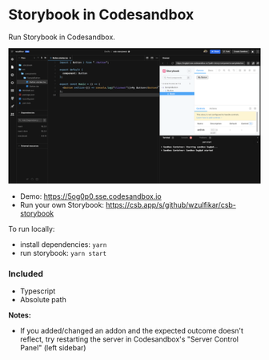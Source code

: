 # Storybook in Codesandbox

Run Storybook in Codesandbox.

![screenshot](screenshot.png)

- Demo: https://5og0p0.sse.codesandbox.io
- Run your own Storybook: https://csb.app/s/github/wzulfikar/csb-storybook

To run locally:

- install dependencies: `yarn`
- run storybook: `yarn start`

### Included

- Typescript
- Absolute path

**Notes:**

- If you added/changed an addon and the expected outcome doesn't reflect, try restarting the server in Codesandbox's "Server Control Panel" (left sidebar)
